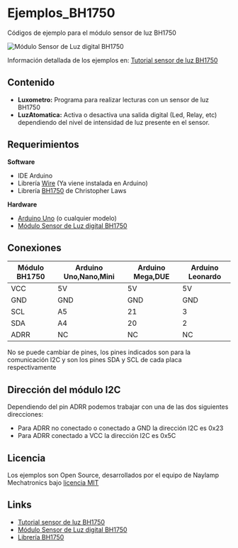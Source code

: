 # Ejemplos_BH1750
Códigos de ejemplo para el módulo sensor de luz BH1750

![Módulo Sensor de Luz digital BH1750](https://naylampmechatronics.com/170-large_default/modulo-sensor-de-luz-digital-bh1750.jpg)

Información detallada de los ejemplos en: [Tutorial sensor de luz BH1750](https://naylampmechatronics.com/blog/44_Tutorial-m%C3%B3dulo-sensor-de-luz-BH1750.html)

## Contenido
* **Luxometro:** Programa para realizar lecturas con un sensor de luz BH1750
* **LuzAtomatica:** Activa o desactiva una salida digital (Led, Relay, etc) dependiendo del nivel de intensidad de luz presente en el sensor.

## Requerimientos
 **Software**
  * IDE Arduino
  * Librería  [Wire](https://www.arduino.cc/en/Reference/Wire) (Ya viene instalada en Arduino)
  * Librería  [BH1750](https://github.com/claws/BH1750) de Christopher Laws
  
 **Hardware**
  * [Arduino Uno](https://naylampmechatronics.com/arduino-tarjetas/8-arduino-uno-r3.html) (o cualquier modelo)
  * [Módulo Sensor de Luz digital BH1750](https://naylampmechatronics.com/sensores-luz-y-sonido/76-modulo-sensor-de-luz-digital-bh1750.html) 
  
## Conexiones
  
  Módulo BH1750| Arduino Uno,Nano,Mini | Arduino Mega,DUE | Arduino Leonardo
  ---------|-----------------------|------------------|----------------------
  VCC      |   5V                  |   5V             |   5V
  GND      |   GND                 |   GND            |   GND
  SCL      |   A5                  |   21             |   3
  SDA      |   A4                  |   20             |   2 
  ADRR     |   NC                  |   NC             |   NC
   
No se puede cambiar de pines, los pines indicados son para la comunicación I2C 
   y son los pines SDA y SCL de cada placa respectivamente

## Dirección del módulo I2C
Dependiendo del pin ADRR podemos trabajar con una de las dos siguientes direcciones:
  * Para ADRR no conectado o conectado a GND la dirección I2C es 0x23 
  * Para ADRR conectado a VCC la dirección I2C es 0x5C 

## Licencia
Los ejemplos son Open Source, desarrollados por el equipo de Naylamp Mechatronics bajo [licencia MIT](LICENSE)
 
## Links 
 * [Tutorial sensor de luz BH1750](https://naylampmechatronics.com/blog/44_Tutorial-m%C3%B3dulo-sensor-de-luz-BH1750.html)
 * [Módulo Sensor de Luz digital BH1750](https://naylampmechatronics.com/sensores-luz-y-sonido/76-modulo-sensor-de-luz-digital-bh1750.html)
 * [Librería BH1750](https://github.com/claws/BH1750)
